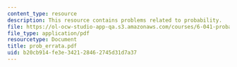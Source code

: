 ```yaml
---
content_type: resource
description: This resource contains problems related to probability.
file: https://ol-ocw-studio-app-qa.s3.amazonaws.com/courses/6-041-probabilistic-systems-analysis-and-applied-probability-spring-2006/b20cb914fe3e342128462745d31d7a37_prob_errata.pdf
file_type: application/pdf
resourcetype: Document
title: prob_errata.pdf
uid: b20cb914-fe3e-3421-2846-2745d31d7a37
---
```

